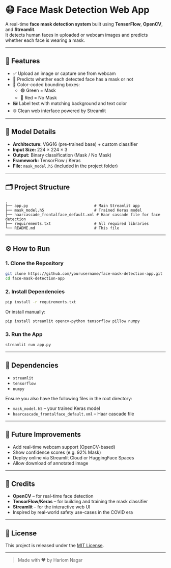 # 😷 Face Mask Detection Web App

A real-time **face mask detection system** built using **TensorFlow**, **OpenCV**, and **Streamlit**.  
It detects human faces in uploaded or webcam images and predicts whether each face is wearing a mask.

---

## 📸 Features

- ✅ Upload an image or capture one from webcam
- 🧠 Predicts whether each detected face has a mask or not
- 🎯 Color-coded bounding boxes:
  - 🟢 Green = Mask
  - 🔴 Red = No Mask
- 🖼️ Label text with matching background and text color
- 🌐 Clean web interface powered by Streamlit

---

## 🧠 Model Details

- **Architecture:** VGG16 (pre-trained base) + custom classifier
- **Input Size:** 224 × 224 × 3
- **Output:** Binary classification (Mask / No Mask)
- **Framework:** TensorFlow / Keras
- **File:** `mask_model.h5` (included in the project folder)

---

## 🗂 Project Structure

```text
.
├── app.py                             # Main Streamlit app
├── mask_model.h5                      # Trained Keras model
├── haarcascade_frontalface_default.xml # Haar cascade file for face detection
├── requirements.txt                   # All required libraries
└── README.md                          # This file
```

---

## ⚙️ How to Run

### 1. Clone the Repository

```bash
git clone https://github.com/yourusername/face-mask-detection-app.git
cd face-mask-detection-app
```

### 2. Install Dependencies

```bash
pip install -r requirements.txt
```

Or install manually:

```bash
pip install streamlit opencv-python tensorflow pillow numpy
```

### 3. Run the App

```bash
streamlit run app.py
```

---

## 🧩 Dependencies

- `streamlit`
- `tensorflow`
- `numpy`

Ensure you also have the following files in the root directory:

- `mask_model.h5` – your trained Keras model
- `haarcascade_frontalface_default.xml` – Haar cascade file  

---

## 🚀 Future Improvements

- Add real-time webcam support (OpenCV-based)
- Show confidence scores (e.g. 92% Mask)
- Deploy online via Streamlit Cloud or HuggingFace Spaces
- Allow download of annotated image

---

## 🙌 Credits

- **OpenCV** – for real-time face detection  
- **TensorFlow/Keras** – for building and training the mask classifier  
- **Streamlit** – for the interactive web UI  
- Inspired by real-world safety use-cases in the COVID era

---

## 📜 License

This project is released under the [MIT License](LICENSE).

---

> Made with ❤️ by Hariom Nagar

